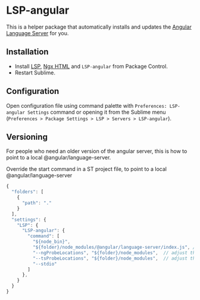 # LSP-angular

This is a helper package that automatically installs and updates the [Angular Language Server](https://github.com/angular/vscode-ng-language-service) for you.



## Installation

* Install [LSP](https://packagecontrol.io/packages/LSP), [Ngx HTML](https://packagecontrol.io/packages/Ngx%20HTML) and `LSP-angular` from Package Control.
* Restart Sublime.


## Configuration

Open configuration file using command palette with `Preferences: LSP-angular Settings` command or opening it from the Sublime menu (`Preferences > Package Settings > LSP > Servers > LSP-angular`).


## Versioning

For people who need an older version of the angular server,
this is how to point to a local @angular/language-server.

Override the start command in a ST project file, to point to a local @angular/language-server

```javascript
{
  "folders": [
    {
      "path": "."
    }
  ],
  "settings": {
    "LSP": {
      "LSP-angular": {
        "command": [
          "${node_bin}",
          "${folder}/node_modules/@angular/language-server/index.js", // adjust the path based on your project
          "--ngProbeLocations", "${folder}/node_modules",  // adjust the path based on your project
          "--tsProbeLocations", "${folder}/node_modules",  // adjust the path based on your project
          "--stdio"
        ]
      },
    }
  }
}
```
